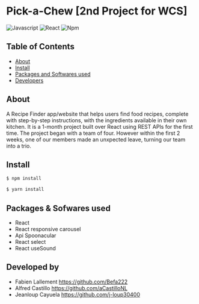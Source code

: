 # Pick-a-Chew [2nd Project for WCS]
![Javascript](https://aleen42.github.io/badges/src/javascript.svg)
![React](https://aleen42.github.io/badges/src/react.svg)
![Npm](https://aleen42.github.io/badges/src/npm.svg)

## Table of Contents
- [About](#about)
- [Install](#install)
- [Packages and Softwares used](#packages-and-softwares-used)
- [Developers](#developers)

## About
A Recipe Finder app/website that helps users find food recipes, complete with step-by-step instructions, with the ingredients available in their own kitchen. It is a 1-month project built over React using REST APIs for the first time. The project began with a team of four. However within the first 2 weeks, one of our members made an unxpected leave, turning our team into a trio.

## Install
```bash
$ npm install

$ yarn install
```

## Packages & Sofwares used
- React
- React responsive carousel
- Api Spoonacular
- React select
- React useSound

## Developed by
- Fabien Lallement https://github.com/Befa222
- Alfred Castillo https://github.com/aCastilloNL
- Jeanloup Cayuela https://github.com/j-loup30400
